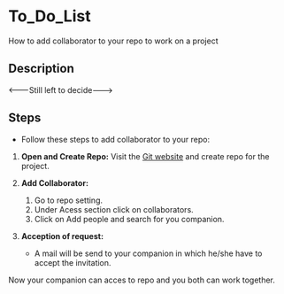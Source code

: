 # To_Do_List

How to add collaborator to your repo to work on a project

## Description

<---Still left to decide--->

## Steps

- Follow these steps to add collaborator to your repo:

1. **Open and Create Repo:**
Visit the [Git website](https://github.com/) and create repo for the project.

2. **Add Collaborator:**
   1. Go to repo setting.
   2. Under Acess section click on collaborators.
   3. Click on Add people and search for you companion.

3. **Acception of request:**
   - A mail will be send to your companion in which he/she have to accept the invitation.

Now your companion can acces to repo and you both can work together.
